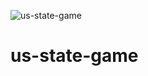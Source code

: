 ![us-state-game](https://user-images.githubusercontent.com/76423762/182220045-ebb0e5a0-126f-4db2-a771-fbf8f5286d0f.png)
# us-state-game
